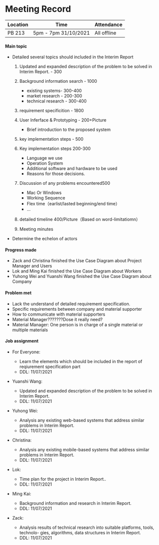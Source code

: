 # Meeting Record

| Location | Time                  | Attendance  |
| -------- | --------------------- | ----------- |
| PB 213   | 5pm - 7pm  31/10/2021 | All offline |

#### Main topic

- Detailed several topics should included in the Interim Report
  1. Updated and expanded description of the problem to be solved in Interim Report. - 300
  2. Background information search - 1000
     - existing systems- 300-400
     - market research  - 200-300
     - technical research  - 300-400

  3. requirement specificition  - 1800
  4. User Inferface & Prototyping - 200+Picture
     - Brief introduction to the proposed system
  5. key implementation steps - 500
  6. Key implementation steps 200-300
     - Language we use
     - Operation System
     - Additional software and hardware to be used 
     - Reasons for those decisions.
  7. Discussion of any problems encountered500
     - Mac Or Windows
     - Working Sequence
     - Flex time（earlist/lasted beginning/end time）
     - ... 
  8. detailed timeline 400/Picture（Based on word-limitatiomn）
  9. Meeting minutes
- Determine the echelon of actors

#### Progress made

- Zack and Christina finished the Use Case Diagram about Project Manager and Users
- Lok and Ming Kai finished the Use Case Diagram about Workers
- Yuhong Wei and Yuanshi Wang finished the Use Case Diagram about Company

#### Problem met

- Lack the understand of detailed requirement specification.
- Specific requirements between company and material supporter
- How to communicate with material supporters
- Material Manager???????Dose it really need?
- Material Manager: One person is in charge of a single material or multiple materials

#### Job assignment

- For Everyone:

  + Learn the elements which should be included in the report of reqiurement specification part
  + DDL: 11/07/2021

- Yuanshi Wang:

  + Updated and expanded description of the problem to be solved in Interim Report.
  + DDL: 11/07/2021

- Yuhong Wei:

  + Analysis any existing web-based systems that address similar problems in Interim Report.
  + DDL: 11/07/2021

- Christina:

  + Analysis any existing mobile-based systems that address similar problems in Interim Report.
  + DDL: 11/07/2021

- Lok:

  + Time plan for the project in Interim Report..
  + DDL: 11/07/2021

- Ming Kai:

  + Background information and research in Interim Report.
  + DDL: 11/07/2021

- Zack:

  + Analysis results of technical research into suitable platforms, tools, technolo- gies, algorithms, data structures in Interim Report.
  + DDL: 11/07/2021

  

